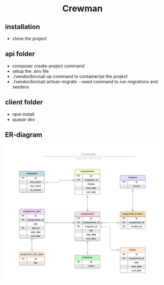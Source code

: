 <h1 align="center">Crewman</h1>


## installation

- clone the project

## api folder
- composer create-project command
- setup the .env file
- ./vendor/bin/sail up command to containerize the project
- ./vendor/bin/sail artisan migrate --seed command to run migrations and seeders


## client folder
- npm install
- quasar dev

## ER-diagram
<p align="center"><img src="client/public/images/Crewman_Diagram.png" ></p>

